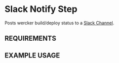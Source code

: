 # Slack Notify Step
Posts wercker build/deploy status to a [Slack Channel](https://slack.com/).

## REQUIREMENTS

## EXAMPLE USAGE

